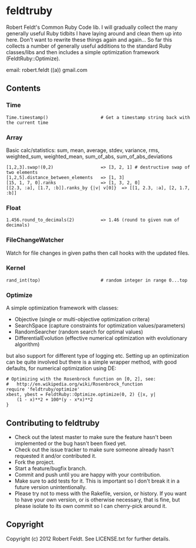 feldtruby
=========
Robert Feldt's Common Ruby Code lib. I will gradually collect the many generally useful Ruby tidbits I have laying around and clean them up into here. Don't want to rewrite these things again and again... So far this collects a number of generally useful additions to the standard Ruby classes/libs and then includes a simple optimization framework (FeldtRuby::Optimize).

email: robert.feldt ((a)) gmail.com

Contents
--------
### Time
	Time.timestamp()    				# Get a timestamp string back with the current time

### Array

Basic calc/statistics: sum, mean, average, stdev, variance, rms, weighted_sum, weighted_mean,
sum_of_abs, sum_of_abs_deviations

	[1,2,3].swap!(0,2) 					=> [3, 2, 1] # destructive swap of two elements
	[1,2,5].distance_between_elements 	=> [1, 3]
    [15, 1, 7, 0].ranks					=> [1, 3, 2, 0]
    [[2.3, :a], [1.7, :b]].ranks_by {|v| v[0]}	=> [[1, 2.3, :a], [2, 1.7, :b]]

### Float
	1.456.round_to_decimals(2) 			=> 1.46 (round to given num of decimals)

### FileChangeWatcher
Watch for file changes in given paths then call hooks with the updated files.

### Kernel
	rand_int(top)	 					# random integer in range 0...top

### Optimize
A simple optimization framework with classes:

* Objective				(single or multi-objective optimization critera)
* SearchSpace			(capture constraints for optimization values/parameters)
* RandomSearcher 		(random search for optimal values)
* DifferentialEvolution	(effective numerical optimization with evolutionary algorithm)

but also support for different type of logging etc. Setting up an optimization can
be quite involved but there is a simple wrapper method, with good defaults, for
numerical optimization using DE:

	# Optimizing with the Rosenbrock function on [0, 2], see:
	# 	http://en.wikipedia.org/wiki/Rosenbrock_function
	require 'feldtruby/optimize'
	xbest, ybest = FeldtRuby::Optimize.optimize(0, 2) {|x, y|
		(1 - x)**2 + 100*(y - x*x)**2
	}

Contributing to feldtruby
------------------------- 
* Check out the latest master to make sure the feature hasn't been implemented or the bug hasn't been fixed yet.
* Check out the issue tracker to make sure someone already hasn't requested it and/or contributed it.
* Fork the project.
* Start a feature/bugfix branch.
* Commit and push until you are happy with your contribution.
* Make sure to add tests for it. This is important so I don't break it in a future version unintentionally.
* Please try not to mess with the Rakefile, version, or history. If you want to have your own version, or is otherwise necessary, that is fine, but please isolate to its own commit so I can cherry-pick around it.

Copyright
------------
Copyright (c) 2012 Robert Feldt. See LICENSE.txt for
further details.